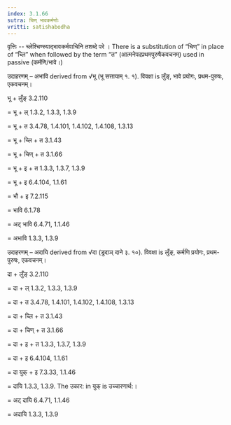 ```yaml
---
index: 3.1.66
sutra: चिण् भावकर्मणोः
vritti: satishabodha
---
```



वृत्तिः -- च्लेश्चिण्स्याद्भावकर्मवाचिनि तशब्दे परे । There is a substitution of “चिण्” in place of “च्लि” when followed by the term “त” (आत्मनेपदप्रथमपुरुषैकवचनम्) used in passive (कर्मणि/भावे।)


उदाहरणम् – अभावि derived from √भू (भू सत्तायाम् १. १). विवक्षा is लुँङ्, भावे प्रयोगः, प्रथम-पुरुषः, एकवचनम्।


भू + लुँङ् 3.2.110

= भू + ल् 1.3.2, 1.3.3, 1.3.9

= भू + त 3.4.78, 1.4.101, 1.4.102, 1.4.108, 1.3.13

= भू + च्लि + त 3.1.43

= भू + चिण् + त 3.1.66

= भू + इ + त 1.3.3, 1.3.7, 1.3.9

= भू + इ 6.4.104, 1.1.61

= भौ + इ 7.2.115

= भावि 6.1.78

= अट् भावि 6.4.71, 1.1.46

= अभावि 1.3.3, 1.3.9


उदाहरणम् – अदायि derived from √दा (डुदाञ् दाने ३. १०). विवक्षा is लुँङ्, कर्मणि प्रयोगः, प्रथम-पुरुषः, एकवचनम्।

दा + लुँङ् 3.2.110

= दा + ल् 1.3.2, 1.3.3, 1.3.9

= दा + त 3.4.78, 1.4.101, 1.4.102, 1.4.108, 1.3.13

= दा + च्लि + त 3.1.43

= दा + चिण् + त 3.1.66

= दा + इ + त 1.3.3, 1.3.7, 1.3.9

= दा + इ 6.4.104, 1.1.61

= दा युक् + इ 7.3.33, 1.1.46

= दायि 1.3.3, 1.3.9. The उकार: in युक् is उच्चारणार्थ:।

= अट् दायि 6.4.71, 1.1.46

= अदायि 1.3.3, 1.3.9


